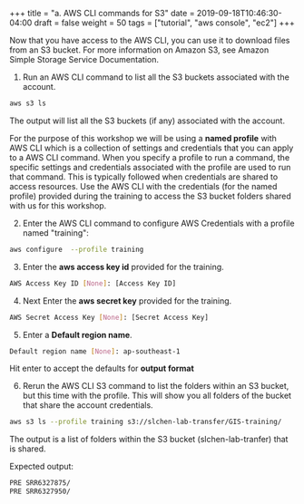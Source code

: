 +++
title = "a. AWS CLI commands for S3"
date = 2019-09-18T10:46:30-04:00
draft = false
weight = 50
tags = ["tutorial", "aws console", "ec2"]
+++

Now that you have access to the AWS CLI, you can use it to download files from an S3 bucket. For more information on Amazon S3, see Amazon Simple Storage Service Documentation. 

1.	Run an AWS CLI command to list all the S3 buckets associated with the account.

```bash
aws s3 ls
```

The output will list all the S3 buckets (if any) associated with the account.

For the purpose of this workshop we will be using a **named profile** with AWS CLI which is a collection of settings and credentials that you can apply to a AWS CLI command. When you specify a profile to run a command, the specific settings and credentials associated with the profile are used to run that command. This is typically followed when credentials are shared to access resources. Use the AWS CLI with the credentials (for the named profile) provided during the training to access the S3 bucket folders shared with us for this workshop.  

2.	Enter the AWS CLI command to configure AWS Credentials with a profile named "training":

```bash
aws configure  --profile training
```

3.	Enter the **aws access key id** provided for the training.

```bash
AWS Access Key ID [None]: [Access Key ID]
```

4.	Next Enter the **aws secret key** provided for the training.

```bash
AWS Secret Access Key [None]: [Secret Access Key]

```

5.	Enter a **Default region name**.

```bash
Default region name [None]: ap-southeast-1
```

Hit enter to accept the defaults for **output format**


6. Rerun the AWS CLI S3 command to list the folders within an S3 bucket, but this time with the profile. This will show you all folders of the bucket that share the account credentials.

```bash
aws s3 ls --profile training s3://slchen-lab-transfer/GIS-training/
```

The output is a list of folders within the S3 bucket (slchen-lab-tranfer) that is shared.


Expected output:
```bash
PRE SRR6327875/
PRE SRR6327950/
```
